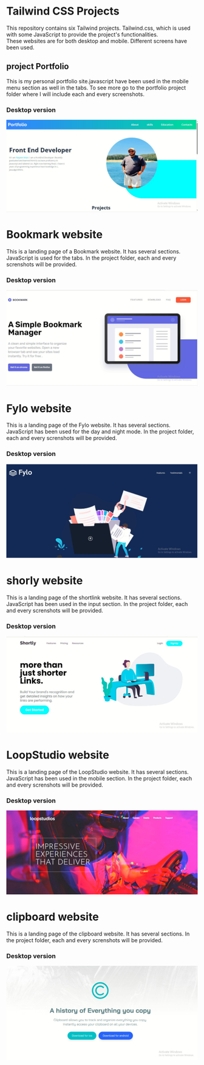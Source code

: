 # Tailwind CSS Projects
This repository contains six Tailwind projects. Tailwind.css, which is used  with some JavaScript to provide the project's functionalities. <br>
These websites are for both desktop and mobile. Different screens have been used.

## project Portfolio
This is my personal portfolio site.javascript have been used in the mobile menu section as well in the tabs. To see more go to the portfolio project folder where I will include each and every screenshots. 
### Desktop version
<img src="all-project-assets/portfolio/portfolio_desktop.JPG">

# Bookmark website
This is a landing page of a Bookmark website. It has several sections. JavaScript is used for the tabs. In the project folder, each and every screnshots will be provided.

### Desktop version
<img src="all-project-assets/bookmark/images/bookmark_desktop.JPG">

# Fylo website
This is a landing page of the Fylo website. It has several sections. JavaScript has been used for the day and night mode. In the project folder, each and every screnshots will be provided.

### Desktop version
<img src="all-project-assets/fylo/images/Fylo_desktop.JPG">

# shorly website
This is a landing page of the shortlink website. It has several sections. JavaScript has been used in the input section.  In the project folder, each and every screnshots will be provided.

### Desktop version
<img src="all-project-assets/shortly/images/shortly_desktop.JPG">

# LoopStudio website
This is a landing page of the LoopStudio website. It has several sections. JavaScript has been used in the mobile section. In the project folder, each and every screnshots will be provided.

### Desktop version
<img src="all-project-assets/loopstudios/images/loopstuido_desktop.JPG">


# clipboard website
This is a landing page of the clipboard website. It has several sections. In the project folder, each and every screnshots will be provided.

### Desktop version
<img src="all-project-assets/clipboard/images/clipboard_desktop.JPG">



